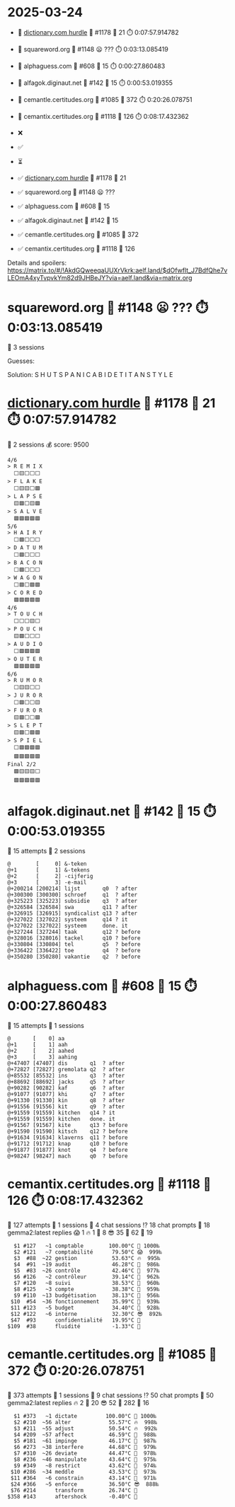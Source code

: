 # 2025-03-24

- 🔗 [dictionary.com hurdle](https://play.dictionary.com/games/todays-hurdle) 🧩 #1178 🥳 21 ⏱️ 0:07:57.914782
- 🔗 squareword.org 🧩 #1148 😦 ??? ⏱️ 0:03:13.085419
- 🔗 alphaguess.com 🧩 #608 🥳 15 ⏱️ 0:00:27.860483
- 🔗 alfagok.diginaut.net 🧩 #142 🥳 15 ⏱️ 0:00:53.019355
- 🔗 cemantle.certitudes.org 🧩 #1085 🥳 372 ⏱️ 0:20:26.078751
- 🔗 cemantix.certitudes.org 🧩 #1118 🥳 126 ⏱️ 0:08:17.432362

- ❌
- ✅
- ⏳

- ✅ [dictionary.com hurdle](https://play.dictionary.com/games/todays-hurdle) 🧩 #1178 🥳 21
- ✅ squareword.org 🧩 #1148 😦 ???
- ✅ alphaguess.com 🧩 #608 🥳 15
- ✅ alfagok.diginaut.net 🧩 #142 🥳 15
- ✅ cemantle.certitudes.org 🧩 #1085 🥳 372
- ✅ cemantix.certitudes.org 🧩 #1118 🥳 126

Details and spoilers: https://matrix.to/#/!AkdGQweeqaUUXrVkrk:aelf.land/$dOfwflt_J7BdfQhe7vLEOmA4xyTvpvkYm82d9JHBeJY?via=aelf.land&via=matrix.org

# squareword.org 🧩 #1148 😦 ??? ⏱️ 0:03:13.085419

📜 3 sessions

Guesses:

Solution:
    S H U T S
    P A N I C
    A B I D E
    T I T A N
    S T Y L E

# [dictionary.com hurdle](https://play.dictionary.com/games/todays-hurdle) 🧩 #1178 🥳 21 ⏱️ 0:07:57.914782

📜 2 sessions
💰 score: 9500

    4/6
    > R E M I X
      ⬜🟨⬜⬜⬜
    > F L A K E
      ⬜🟨🟨⬜🟩
    > L A P S E
      🟨🟩⬜🟨🟩
    > S A L V E
      🟩🟩🟩🟩🟩
    5/6
    > H A I R Y
      ⬜🟩⬜⬜⬜
    > D A T U M
      ⬜🟩⬜⬜⬜
    > B A C O N
      ⬜🟩⬜⬜⬜
    > W A G O N
      ⬜🟩⬜🟩🟩
    > C O R E D
      🟩🟩🟩🟩🟩
    4/6
    > T O U C H
      ⬜⬜⬜🟨⬜
    > P O U C H
      🟨🟩⬜⬜⬜
    > A U D I O
      ⬜🟩🟩🟩🟩
    > O U T E R
      🟩🟩🟩🟩🟩
    6/6
    > R U M O R
      ⬜🟨🟨⬜⬜
    > J U R O R
      ⬜🟩⬜⬜🟨
    > F U R O R
      🟨🟩⬜⬜🟩
    > S L E P T
      🟨🟩⬜🟩🟩
    > S P I E L
      ⬜🟩🟩🟩🟩
      🟩🟩🟩🟩🟩
    Final 2/2
      🟩🟨🟨🟨⬜
      🟩🟩🟩🟩🟩

# alfagok.diginaut.net 🧩 #142 🥳 15 ⏱️ 0:00:53.019355

🤔 15 attempts
📜 2 sessions

    @        [     0] &-teken     
    @+1      [     1] &-tekens    
    @+2      [     2] -cijferig   
    @+3      [     3] -e-mail     
    @+200214 [200214] lijst       q0  ? after
    @+300300 [300300] schroef     q1  ? after
    @+325223 [325223] subsidie    q3  ? after
    @+326584 [326584] swa         q11 ? after
    @+326915 [326915] syndicalist q13 ? after
    @+327022 [327022] systeem     q14 ? it
    @+327022 [327022] systeem     done. it
    @+327244 [327244] taak        q12 ? before
    @+328016 [328016] tackel      q10 ? before
    @+330804 [330804] tel         q5  ? before
    @+336422 [336422] toe         q4  ? before
    @+350280 [350280] vakantie    q2  ? before

# alphaguess.com 🧩 #608 🥳 15 ⏱️ 0:00:27.860483

🤔 15 attempts
📜 1 sessions

    @       [    0] aa        
    @+1     [    1] aah       
    @+2     [    2] aahed     
    @+3     [    3] aahing    
    @+47407 [47407] dis       q1  ? after
    @+72827 [72827] gremolata q2  ? after
    @+85532 [85532] ins       q3  ? after
    @+88692 [88692] jacks     q5  ? after
    @+90282 [90282] kaf       q6  ? after
    @+91077 [91077] khi       q7  ? after
    @+91330 [91330] kin       q8  ? after
    @+91556 [91556] kit       q9  ? after
    @+91559 [91559] kitchen   q14 ? it
    @+91559 [91559] kitchen   done. it
    @+91567 [91567] kite      q13 ? before
    @+91590 [91590] kitsch    q12 ? before
    @+91634 [91634] klaverns  q11 ? before
    @+91712 [91712] knap      q10 ? before
    @+91877 [91877] knot      q4  ? before
    @+98247 [98247] mach      q0  ? before

# cemantix.certitudes.org 🧩 #1118 🥳 126 ⏱️ 0:08:17.432362

🤔 127 attempts
📜 1 sessions
🫧 4 chat sessions
⁉️ 18 chat prompts
🤖 18 gemma2:latest replies
😱  1 🔥  1 🥵  8 😎 35 🥶 62 🧊 19

      $1 #127   ~1 comptable        100.00°C 🥳 1000‰
      $2 #121   ~7 comptabilité      79.50°C 😱  999‰
      $3  #88  ~22 gestion           53.63°C 🔥  995‰
      $4  #91  ~19 audit             46.28°C 🥵  986‰
      $5  #83  ~26 contrôle          42.46°C 🥵  977‰
      $6 #126   ~2 contrôleur        39.14°C 🥵  962‰
      $7 #120   ~8 suivi             38.53°C 🥵  960‰
      $8 #125   ~3 compte            38.38°C 🥵  959‰
      $9 #110  ~13 budgétisation     38.13°C 🥵  956‰
     $10  #54  ~36 fonctionnement    35.99°C 🥵  939‰
     $11 #123   ~5 budget            34.40°C 🥵  928‰
     $12 #122   ~6 interne           32.30°C 😎  892‰
     $47  #93      confidentialité   19.95°C 🥶
    $109  #38      fluidité          -1.33°C 🧊

# cemantle.certitudes.org 🧩 #1085 🥳 372 ⏱️ 0:20:26.078751

🤔 373 attempts
📜 1 sessions
🫧 9 chat sessions
⁉️ 50 chat prompts
🤖 50 gemma2:latest replies
🔥   2 🥵  20 😎  52 🥶 282 🧊  16

      $1 #373   ~1 dictate         100.00°C 🥳 1000‰
      $2 #210  ~56 alter            55.57°C 🔥  998‰
      $3 #211  ~55 adjust           50.54°C 🔥  992‰
      $4 #209  ~57 affect           46.59°C 🥵  988‰
      $5 #181  ~61 impinge          46.17°C 🥵  987‰
      $6 #273  ~38 interfere        44.68°C 🥵  979‰
      $7 #310  ~26 deviate          44.47°C 🥵  978‰
      $8 #236  ~46 manipulate       43.64°C 🥵  975‰
      $9 #349   ~8 restrict         43.62°C 🥵  974‰
     $10 #286  ~34 meddle           43.53°C 🥵  973‰
     $11 #364   ~6 constrain        43.14°C 🥵  971‰
     $24 #366   ~5 enforce          36.50°C 😎  888‰
     $76 #214      transform        26.74°C 🥶
    $358 #143      aftershock       -0.40°C 🧊
